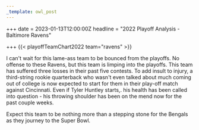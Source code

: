 ```yaml
---
_template: owl_post
---
```



+++
date = 2023-01-13T12:00:00Z
headline = "2022 Playoff Analysis - Baltimore Ravens"

+++
{{< playoffTeamChart2022 team="ravens" >}}

I can't wait for this lame-ass team to be bounced from the playoffs. No offense to these Ravens, but this team is limping into the playoffs.  This team has suffered three losses in their past five contests. To add insult to injury, a third-string rookie quarterback who wasn't even talked about much coming out of college is now expected to start for them in their play-off match against Cincinnati. Even if Tyler Huntley starts,. his health has been called into question - his throwing shoulder has been on the mend now for the past couple weeks.

Expect this team to be nothing more than a stepping stone for the Bengals as they journey to the Super Bowl. 
